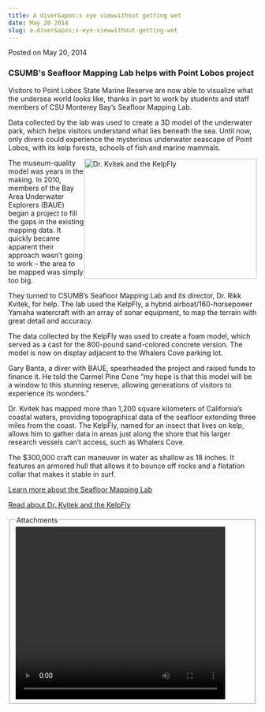 ```yaml
---
title: A diver&apos;s eye viewwithout getting wet
date: May 20 2014
slug: a-diver&apos;s-eye-viewwithout-getting-wet
---
```


 



<span class="date">Posted on May 20, 2014    </span>
<h3>CSUMB&apos;s Seafloor Mapping Lab helps with Point Lobos
project</h3>
<p>Visitors to Point Lobos State Marine Reserve are now able to
visualize what the undersea world looks like, thanks in part to
work by students and staff members of CSU Monterey Bay&#x2019;s Seafloor
Mapping Lab.</p>
<p>Data collected by the lab was used to create a 3D model of the
underwater park, which helps visitors understand what lies beneath
the sea. Until now, only divers could experience the mysterious
underwater seascape of Point Lobos, with its kelp forests, schools
of fish and marine mammals.</p>
<p><img alt="Dr. Kvitek and the KelpFly" src="https://news.csumb.edu/sites/default/files/65/attachments/news/images/kelpflywork_small_0.jpg" style="width:350px; height:243px; float:right">The museum-quality
model was years in the making. In 2010, members of the Bay Area
Underwater Explorers (BAUE) began a project to fill the gaps in the
existing mapping data. It quickly became apparent their approach
wasn&#x2019;t going to work &#x2013; the area to be mapped was simply too
big.</img></p>
<p>They turned to CSUMB&#x2019;s Seafloor Mapping Lab and its director,
Dr. Rikk Kvitek, for help. The lab used the KelpFly, a hybrid
airboat/160-horsepower Yamaha watercraft with an array of sonar
equipment, to map the terrain with great detail and accuracy.</p>
<p>The data collected by the KelpFly was used to create a foam
model, which served as a cast for the 800-pound sand-colored
concrete version. The model is now on display adjacent to the
Whalers Cove parking lot.</p>
<p>Gary Banta, a diver with BAUE, spearheaded the project and
raised funds to finance it. He told the Carmel Pine Cone &#x201C;my hope
is that this model will be a window to this stunning reserve,
allowing generations of visitors to experience its wonders.&#x201D;</p>
<p>Dr. Kvitek has mapped more than 1,200 square kilometers of
California&#x2019;s coastal waters, providing topographical data of the
seafloor extending three miles from the coast. The KelpFly, named
for an insect that lives on kelp, allows him to gather data in
areas just along the shore that his larger research vessels can&#x2019;t
access, such as Whalers Cove.</p>
<p>The $300,000 craft can maneuver in water as shallow as 18
inches. It features an armored hull that allows it to bounce off
rocks and a flotation collar that makes it stable in surf.</p>
<p><a href="https://seafloor.otterlabs.org" rel="nofollow">Learn
more about the Seafloor Mapping Lab</a></p>
<p><a href="../../../2011/sep/23/research-vessel-works-uncharted-waters-news-index=14279.html" rel="nofollow">Read about Dr. Kvitek and the KelpFly</a></p>
<fieldset class="fieldgroup group-attachments">
<legend>Attachments</legend>
<div class="field field-type-emvideo field-field-attach-video">
<div class="field-items">
<div class="field-item odd">
<div class="emvideo emvideo-video emvideo-youtube">
<div class="emfield-emvideo emfield-emvideo-youtube">
<div id="emvideo-youtube-flash-wrapper-1">
<!--<object type="application/x-shockwave-flash" height="350" width="425" data="https://www.youtube.com/v/JGXdO6xPlBM&amp;rel=0&amp;enablejsapi=1&amp;playerapiid=ytplayer&amp;fs=1" id="emvideo-youtube-flash-1">
          <param name="movie" value="https://www.youtube.com/v/JGXdO6xPlBM&amp;rel=0&amp;enablejsapi=1&amp;playerapiid=ytplayer&amp;fs=1" />
          <param name="allowScriptAccess" value="sameDomain"/>
          <param name="quality" value="best"/>
          <param name="allowFullScreen" value="true"/>
          <param name="bgcolor" value="#FFFFFF"/>
          <param name="scale" value="noScale"/>
          <param name="salign" value="TL"/>
          <param name="FlashVars" value="playerMode=embedded" />
          <param name="wmode" value="transparent" />
        </object>-->
<video controls="" width="425" height="350">
<source src="https://r16---sn-o097zne7.googlevideo.com/videoplayback?source=youtube&amp;mm=31&amp;itag=18&amp;key=yt5&amp;ipbits=0&amp;ratebypass=yes&amp;expire=1422338350&amp;sparams=dur,id,initcwndbps,ip,ipbits,itag,mm,ms,mv,pl,ratebypass,source,upn,expire&amp;ip=198.189.249.65&amp;mt=1422316728&amp;signature=DC093913C1FA6CEA3FCEF902D46D622F1C7AD4BF.9EA5F6A3A646C2A7CA29C6CA068A2011BEE4F61C&amp;pl=23&amp;id=o-AJB-CdVQHU_ZrkkEQ9FO5xp9tObbqdpH8CMvp0OQXu_p&amp;dur=160.795&amp;sver=3&amp;initcwndbps=4201250&amp;mv=m&amp;upn=hzL2KNmP9qA&amp;fexp=900718,907263,916104,923368,927622,929821,930676,936121,9406392,941004,943917,947225,948124,952302,952605,952901,955301,957103,957105,957201,959701&amp;ms=au&amp;name=JGXdO6xPlBM" type="video/mp4"/></video></div>
</div>
</div>
</div>
</div>
</div>
</fieldset>





```
